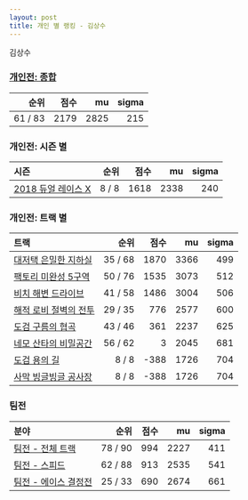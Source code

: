 ```yaml
---
layout: post
title: 개인 별 랭킹 - 김상수
---
```


김상수

### [개인전: 종합](../singles-full)

| 순위 | 점수 | mu | sigma |
|---:|---:|---:|---:|
| 61 / 83 | 2179 | 2825 | 215 |

### 개인전: 시즌 별

| 시즌 | 순위 | 점수 | mu | sigma |
|:---|---:|---:|---:|---:|
| [2018 듀얼 레이스 X](../s2018_2) | 8 / 8 | 1618 | 2338 | 240 |

### 개인전: 트랙 별

| 트랙 | 순위 | 점수 | mu | sigma |
|:---|---:|---:|---:|---:|
| [대저택 은밀한 지하실](../jeotaek) | 35 / 68 | 1870 | 3366 | 499 |
| [팩토리 미완성 5구역](../district5) | 50 / 76 | 1535 | 3073 | 512 |
| [비치 해변 드라이브](../haebyun) | 41 / 58 | 1486 | 3004 | 506 |
| [해적 로비 절벽의 전투](../lobby) | 29 / 35 | 776 | 2577 | 600 |
| [도검 구름의 협곡](../hyupgog) | 43 / 46 | 361 | 2237 | 625 |
| [네모 산타의 비밀공간](../santa) | 56 / 62 | 3 | 2045 | 681 |
| [도검 용의 길](../daagon) | 8 / 8 | -388 | 1726 | 704 |
| [사막 빙글빙글 공사장](../sabing) | 8 / 8 | -388 | 1726 | 704 |

### 팀전

| 분야 | 순위 | 점수 | mu | sigma |
|:---|---:|---:|---:|---:|
| [팀전 - 전체 트랙](../team-full) | 78 / 90 | 994 | 2227 | 411 |
| [팀전 - 스피드](../team-speed) | 62 / 88 | 913 | 2535 | 541 |
| [팀전 - 에이스 결정전](../team-ace) | 25 / 33 | 690 | 2674 | 661 |
